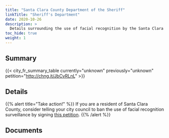 ```yaml
---
title: "Santa Clara County Department of the Sheriff"
linkTitle: "Sheriff's Department"
date: 2020-10-26
description: >
  Details surrounding the use of facial recognition by the Santa Clara County Department of the Sheriff.
toc_hide: true
weight: 1
---
```


## Summary
{{< city_fr_summary_table currently="unknown" previously="unknown" petition="http://chng.it/JbCvRLnL" >}}

## Details

{{% alert title="Take action!" %}}
If you are a resident of Santa Clara County, consider telling your city council to ban the use of facial recognition surveillance by signing [this petition](http://chng.it/JbCvRLnL).
{{% /alert %}}

## Documents
